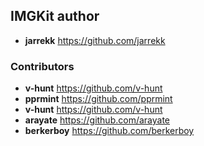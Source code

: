 ## IMGKit author

* **jarrekk** <https://github.com/jarrekk>

### Contributors

* **v-hunt** <https://github.com/v-hunt>
* **pprmint** <https://github.com/pprmint>
* **v-hunt** <https://github.com/v-hunt>
* **arayate** <https://github.com/arayate>
* **berkerboy** <https://github.com/berkerboy>
